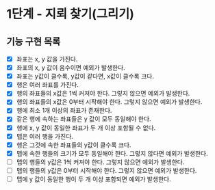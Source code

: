 # 1단계 - 지뢰 찾기(그리기)

## 기능 구현 목록

- [x] 좌표는 x, y 값을 가진다.
- [x] 좌표의 x, y 값이 음수이면 예외가 발생한다.
- [x] 좌표는 y값이 클수록, y값이 같다면, x값이 클수록 크다.
- [x] 행은 여러 좌표를 가진다.
- [x] 행의 좌표들의 x값은 1씩 커져야 한다. 그렇지 않으면 예외가 발생한다.
- [x] 행의 좌표들의 x값은 0부터 시작해야 한다. 그렇지 않으면 예외가 발생한다.
- [x] 행에 최소 1개 이상의 좌표가 존재한다.
- [x] 같은 행에 속하는 좌표들은 y 값이 모두 동일해야 한다.
- [x] 행에 x, y 값이 동일한 좌표가 두 개 이상 포함될 수 없다.
- [x] 맵은 여러 행을 가진다.
- [x] 행은 그것에 속한 좌표들의 y값이 클수록 크다.
- [x] 맵에 속한 행들의 크기가 모두 동일해야 한다. 그렇지 않다면 예외가 발생한다.
- [ ] 맵의 행들의 y값은 1씩 커져야 한다. 그렇지 않으면 예외가 발생한다.
- [ ] 맵의 행들의 y값은 0부터 시작해야 한다. 그렇지 않으면 예외가 발생한다.
- [ ] 맵에 y 값이 동일한 행이 두 개 이상 포함되면 예외가 발생한다.
